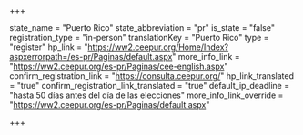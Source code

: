 +++

state_name = "Puerto Rico"
state_abbreviation = "pr"
is_state = "false"
registration_type = "in-person"
translationKey = "Puerto Rico"
type = "register"
hp_link = "https://ww2.ceepur.org/Home/Index?aspxerrorpath=/es-pr/Paginas/default.aspx"
more_info_link = "https://ww2.ceepur.org/es-pr/Paginas/cee-english.aspx"
confirm_registration_link = "https://consulta.ceepur.org/"
hp_link_translated = "true"
confirm_registration_link_translated = "true"
default_ip_deadline = "hasta 50 días antes del día de las elecciones"
more_info_link_override = "https://ww2.ceepur.org/es-pr/Paginas/default.aspx"

+++